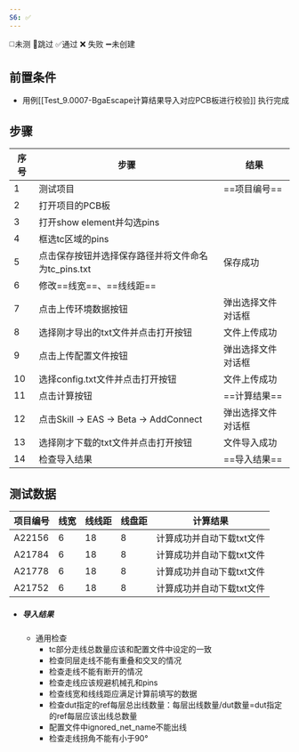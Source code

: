 ```yaml
---
S6: ✅
---
```

◻️未测    🚫跳过     ✅通过    ❌ 失败    ➖未创建

## 前置条件

- 用例[[Test_9.0007-BgaEscape计算结果导入对应PCB板进行校验]] 执行完成

## 步骤

| 序号  | 步骤                                   | 结果        |
| --- | ------------------------------------ | --------- |
| 1   | 测试项目                                 | ==项目编号==  |
| 2   | 打开项目的PCB板                            |           |
| 3   | 打开show element并勾选pins                |           |
| 4   | 框选tc区域的pins                          |           |
| 5   | 点击保存按钮并选择保存路径并将文件命名为tc_pins.txt      | 保存成功      |
| 6   | 修改==线宽==、==线线距==                     |           |
| 7   | 点击上传环境数据按钮                           | 弹出选择文件对话框 |
| 8   | 选择刚才导出的txt文件并点击打开按钮                  | 文件上传成功    |
| 9   | 点击上传配置文件按钮                           | 弹出选择文件对话框 |
| 10  | 选择config.txt文件并点击打开按钮                | 文件上传成功    |
| 11  | 点击计算按钮                               | ==计算结果==  |
| 12  | 点击Skill -> EAS -> Beta -> AddConnect | 弹出选择文件对话框 |
| 13  | 选择刚才下载的txt文件并点击打开按钮                  | 文件导入成功    |
| 14  | 检查导入结果                               | ==导入结果==  |

## 测试数据
| 项目编号   | 线宽  | 线线距 | 线盘距 | 计算结果           |
| ------ | --- | --- | --- | -------------- |
| A22156 | 6   | 18  | 8   | 计算成功并自动下载txt文件 |
| A21784 | 6   | 18  | 8   | 计算成功并自动下载txt文件 |
| A21778 | 6   | 18  | 8   | 计算成功并自动下载txt文件 |
| A21752 | 6   | 18  | 8   | 计算成功并自动下载txt文件 |


- ##### 导入结果
	- 通用检查
		- tc部分走线总数量应该和配置文件中设定的一致
		- 检查同层走线不能有重叠和交叉的情况
		- 检查走线不能有断开的情况
		- 检查走线应该规避机械孔和pins
		- 检查线宽和线线距应满足计算前填写的数据
		- 检查dut指定的ref每层总出线数量：每层出线数量/dut数量=dut指定的ref每层应该出线总数量
		- 配置文件中ignored_net_name不能出线
		- 检查走线拐角不能有小于90°
